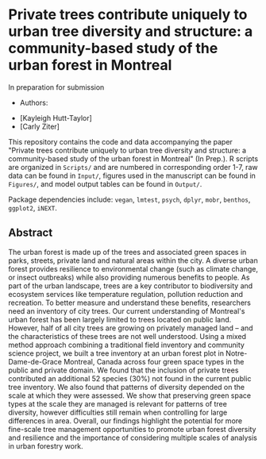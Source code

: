 # Private trees contribute uniquely to urban tree diversity and structure: a community-based study of the urban forest in Montreal
In preparation for submission 


* Authors:
+ [Kayleigh Hutt-Taylor]
+ [Carly Ziter] 


This repository contains the code and data accompanying the paper "Private trees contribute uniquely to urban tree diversity and structure: a community-based study of the urban forest in Montreal" (In Prep.). 
R scripts are organized in `Scripts/` and are numbered in corresponding order 1-7, raw data can be found in `Input/`, figures used in the manuscript can be found in `Figures/`, and model output tables can be found in `Output/`.

Package dependencies include: `vegan`, `lmtest`, `psych`, `dplyr`, `mobr`, `benthos`, `ggplot2`, `iNEXT`.


## Abstract
The urban forest is made up of the trees and associated green spaces in parks, streets, private land and natural areas within the city. A diverse urban forest provides resilience to environmental change (such as climate change, or insect outbreaks) while also providing numerous benefits to people. As part of the urban landscape, trees are a key contributor to biodiversity and ecosystem services like temperature regulation, pollution reduction and recreation. To better measure and understand these benefits, researchers need an inventory of city trees. Our current understanding of Montreal's urban forest has been largely limited to trees located on public land. However, half of all city trees are growing on privately managed land – and the characteristics of these trees are not well understood. Using a mixed method approach combining a traditional field inventory and community science project, we built a tree inventory at an urban forest plot in Notre-Dame-de-Grace Montreal, Canada across four green space types in the public and private domain. We found that the inclusion of private trees contributed an additional 52 species (30%) not found in the current public tree inventory. We also found that patterns of diversity depended on the scale at which they were assessed. We show that preserving green space types at the scale they are managed is relevant for patterns of tree diversity, however difficulties still remain when controlling for large differences in area. Overall, our findings highlight the potential for more fine-scale tree management opportunities to promote urban forest diversity and resilience and the importance of considering multiple scales of analysis in urban forestry work.
